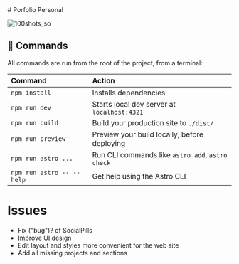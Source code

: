 <div class="display: flex justify-content: center align-items: center">
# Porfolio Personal

![100shots_so](https://github.com/davidvillard/portfolio/assets/78448326/6c0a27ae-9075-4eed-9e68-9da3c2d82355)

## 🧞 Commands

All commands are run from the root of the project, from a terminal:

| Command                   | Action                                           |
| :------------------------ | :----------------------------------------------- |
| `npm install`             | Installs dependencies                            |
| `npm run dev`             | Starts local dev server at `localhost:4321`      |
| `npm run build`           | Build your production site to `./dist/`          |
| `npm run preview`         | Preview your build locally, before deploying     |
| `npm run astro ...`       | Run CLI commands like `astro add`, `astro check` |
| `npm run astro -- --help` | Get help using the Astro CLI                     |


# Issues

- Fix ("bug")? of SocialPills
- Improve UI design 
- Edit layout and styles more convenient for the web site
- Add all missing projects and sections

<div/>
